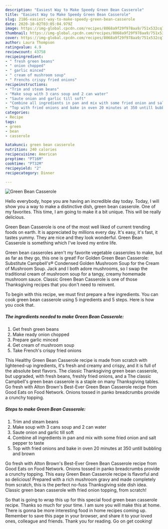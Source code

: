 ```yaml
---
description: "Easiest Way to Make Speedy Green Bean Casserole"
title: "Easiest Way to Make Speedy Green Bean Casserole"
slug: 2186-easiest-way-to-make-speedy-green-bean-casserole
date: 2020-10-02T03:05:04.979Z
image: https://img-global.cpcdn.com/recipes/8068a9f29f978aa9/751x532cq70/green-bean-casserole-recipe-main-photo.jpg
thumbnail: https://img-global.cpcdn.com/recipes/8068a9f29f978aa9/751x532cq70/green-bean-casserole-recipe-main-photo.jpg
cover: https://img-global.cpcdn.com/recipes/8068a9f29f978aa9/751x532cq70/green-bean-casserole-recipe-main-photo.jpg
author: Laura Thompson
ratingvalue: 4.9
reviewcount: 43758
recipeingredient:
- " fresh green beans"
- " onion chopped"
- " garlic minced"
- " cream of mushroom soup"
- " Frenchs crispy fried onions"
recipeinstructions:
- "Trim and steam beans"
- "Make soup with 3 cans soup and 2 can water"
- "Saute onion and garlic till soft"
- "Combine all ingredients in pan and mix with some fried onion and salt pepper to taste"
- "Top with fried onions and bake in oven 20 minutes at 350 untill bubbling and brown"
categories:
- Recipe
tags:
- green
- bean
- casserole

katakunci: green bean casserole 
nutrition: 240 calories
recipecuisine: American
preptime: "PT16M"
cooktime: "PT32M"
recipeyield: "2"
recipecategory: Dinner

---
```



![Green Bean Casserole](https://img-global.cpcdn.com/recipes/8068a9f29f978aa9/751x532cq70/green-bean-casserole-recipe-main-photo.jpg)

Hello everybody, hope you are having an incredible day today. Today, I will show you a way to make a distinctive dish, green bean casserole. One of my favorites. This time, I am going to make it a bit unique. This will be really delicious.

Green Bean Casserole is one of the most well liked of current trending foods on earth. It is appreciated by millions every day. It's easy, it's fast, it tastes yummy. They are nice and they look wonderful. Green Bean Casserole is something which I've loved my entire life.

Green bean casseroles aren&#39;t my favorite vegetable casseroles to make, but as far as they go, this one is great! For Golden Green Bean Casserole: Substitute Campbell&#39;s® Condensed Golden Mushroom Soup for the Cream of Mushroom Soup. Jack and I both adore mushrooms, so I swap the traditional cream of mushroom soup for a tangy, creamy homemade mushroom sauce. Classic Green Bean Casserole is one of those Thanksgiving recipes that you don&#39;t need to reinvent.


To begin with this recipe, we must first prepare a few ingredients. You can cook green bean casserole using 5 ingredients and 5 steps. Here is how you cook that.

<!--inarticleads1-->

##### The ingredients needed to make Green Bean Casserole:

1. Get  fresh green beans
1. Make ready  onion chopped
1. Prepare  garlic minced
1. Get  cream of mushroom soup
1. Take  French&#39;s crispy fried onions


This Healthy Green Bean Casserole recipe is made from scratch with lightened-up ingredients, it&#39;s fresh and creamy and crispy, and it is full of the absolute best flavors. The classic Thanksgiving green bean casserole, but upgraded, with fresh beans, freshly fried onions, and a The classic Campbell&#39;s green bean casserole is a staple on many Thanksgiving tables. Go fresh with Alton Brown&#39;s Best-Ever Green Bean Casserole recipe from Good Eats on Food Network. Onions tossed in panko breadcrumbs provide a crunchy topping. 

<!--inarticleads2-->

##### Steps to make Green Bean Casserole:

1. Trim and steam beans
1. Make soup with 3 cans soup and 2 can water
1. Saute onion and garlic till soft
1. Combine all ingredients in pan and mix with some fried onion and salt pepper to taste
1. Top with fried onions and bake in oven 20 minutes at 350 untill bubbling and brown


Go fresh with Alton Brown&#39;s Best-Ever Green Bean Casserole recipe from Good Eats on Food Network. Onions tossed in panko breadcrumbs provide a crunchy topping. This easy Green Bean Casserole recipe is flavorful and so delicious! Prepared with a rich mushroom gravy and made completely from scratch, this is the perfect no-fuss Thanksgiving side dish idea. Classic green bean casserole with fried onion topping, from scratch! 

So that is going to wrap this up for this special food green bean casserole recipe. Thanks so much for your time. I am sure you will make this at home. There is gonna be more interesting food in home recipes coming up. Remember to save this page in your browser, and share it to your loved ones, colleague and friends. Thank you for reading. Go on get cooking!
